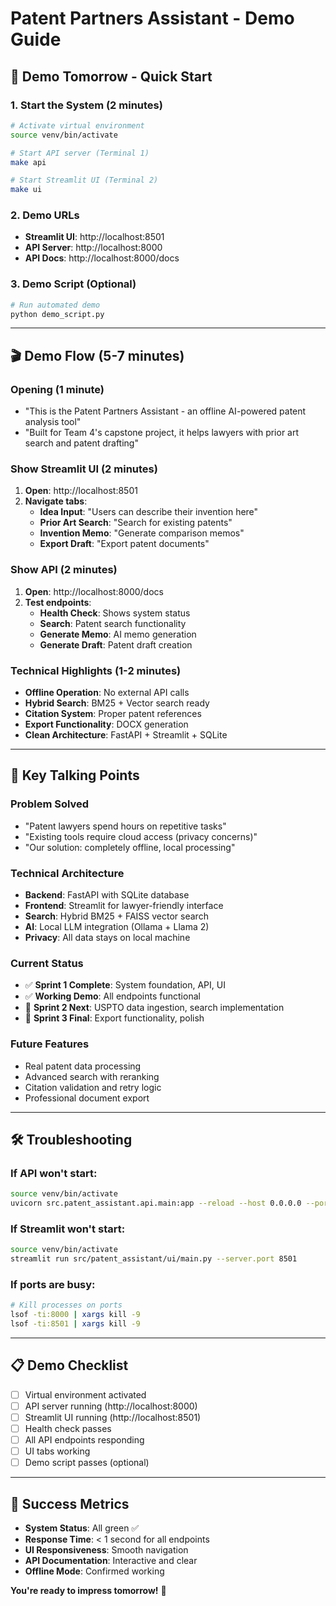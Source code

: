 # Patent Partners Assistant - Demo Guide

## 🎯 **Demo Tomorrow - Quick Start**

### **1. Start the System (2 minutes)**
```bash
# Activate virtual environment
source venv/bin/activate

# Start API server (Terminal 1)
make api

# Start Streamlit UI (Terminal 2) 
make ui
```

### **2. Demo URLs**
- **Streamlit UI**: http://localhost:8501
- **API Server**: http://localhost:8000
- **API Docs**: http://localhost:8000/docs

### **3. Demo Script (Optional)**
```bash
# Run automated demo
python demo_script.py
```

---

## 🎬 **Demo Flow (5-7 minutes)**

### **Opening (1 minute)**
- "This is the Patent Partners Assistant - an offline AI-powered patent analysis tool"
- "Built for Team 4's capstone project, it helps lawyers with prior art search and patent drafting"

### **Show Streamlit UI (2 minutes)**
1. **Open**: http://localhost:8501
2. **Navigate tabs**:
   - **Idea Input**: "Users can describe their invention here"
   - **Prior Art Search**: "Search for existing patents"
   - **Invention Memo**: "Generate comparison memos"
   - **Export Draft**: "Export patent documents"

### **Show API (2 minutes)**
1. **Open**: http://localhost:8000/docs
2. **Test endpoints**:
   - **Health Check**: Shows system status
   - **Search**: Patent search functionality
   - **Generate Memo**: AI memo generation
   - **Generate Draft**: Patent draft creation

### **Technical Highlights (1-2 minutes)**
- **Offline Operation**: No external API calls
- **Hybrid Search**: BM25 + Vector search ready
- **Citation System**: Proper patent references
- **Export Functionality**: DOCX generation
- **Clean Architecture**: FastAPI + Streamlit + SQLite

---

## 🚀 **Key Talking Points**

### **Problem Solved**
- "Patent lawyers spend hours on repetitive tasks"
- "Existing tools require cloud access (privacy concerns)"
- "Our solution: completely offline, local processing"

### **Technical Architecture**
- **Backend**: FastAPI with SQLite database
- **Frontend**: Streamlit for lawyer-friendly interface
- **Search**: Hybrid BM25 + FAISS vector search
- **AI**: Local LLM integration (Ollama + Llama 2)
- **Privacy**: All data stays on local machine

### **Current Status**
- ✅ **Sprint 1 Complete**: System foundation, API, UI
- ✅ **Working Demo**: All endpoints functional
- 🔄 **Sprint 2 Next**: USPTO data ingestion, search implementation
- 🔄 **Sprint 3 Final**: Export functionality, polish

### **Future Features**
- Real patent data processing
- Advanced search with reranking
- Citation validation and retry logic
- Professional document export

---

## 🛠️ **Troubleshooting**

### **If API won't start:**
```bash
source venv/bin/activate
uvicorn src.patent_assistant.api.main:app --reload --host 0.0.0.0 --port 8000
```

### **If Streamlit won't start:**
```bash
source venv/bin/activate
streamlit run src/patent_assistant/ui/main.py --server.port 8501
```

### **If ports are busy:**
```bash
# Kill processes on ports
lsof -ti:8000 | xargs kill -9
lsof -ti:8501 | xargs kill -9
```

---

## 📋 **Demo Checklist**

- [ ] Virtual environment activated
- [ ] API server running (http://localhost:8000)
- [ ] Streamlit UI running (http://localhost:8501)
- [ ] Health check passes
- [ ] All API endpoints responding
- [ ] UI tabs working
- [ ] Demo script passes (optional)

---

## 🎯 **Success Metrics**

- **System Status**: All green ✅
- **Response Time**: < 1 second for all endpoints
- **UI Responsiveness**: Smooth navigation
- **API Documentation**: Interactive and clear
- **Offline Mode**: Confirmed working

**You're ready to impress tomorrow!** 🚀
